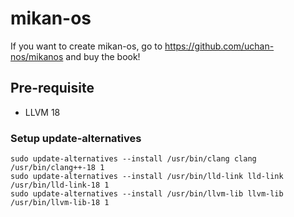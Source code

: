 # mikan-os

If you want to create mikan-os, go to https://github.com/uchan-nos/mikanos and buy the book!

## Pre-requisite

- LLVM 18

### Setup update-alternatives

```
sudo update-alternatives --install /usr/bin/clang clang /usr/bin/clang++-18 1
sudo update-alternatives --install /usr/bin/lld-link lld-link /usr/bin/lld-link-18 1
sudo update-alternatives --install /usr/bin/llvm-lib llvm-lib /usr/bin/llvm-lib-18 1
```
